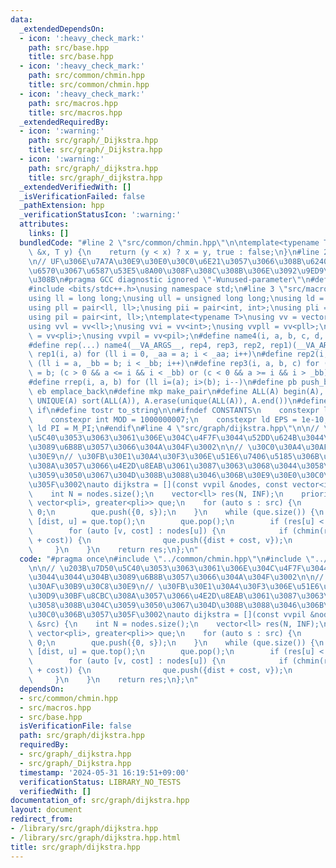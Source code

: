 ```yaml
---
data:
  _extendedDependsOn:
  - icon: ':heavy_check_mark:'
    path: src/base.hpp
    title: src/base.hpp
  - icon: ':heavy_check_mark:'
    path: src/common/chmin.hpp
    title: src/common/chmin.hpp
  - icon: ':heavy_check_mark:'
    path: src/macros.hpp
    title: src/macros.hpp
  _extendedRequiredBy:
  - icon: ':warning:'
    path: src/graph/_Dijkstra.hpp
    title: src/graph/_Dijkstra.hpp
  - icon: ':warning:'
    path: src/graph/_dijkstra.hpp
    title: src/graph/_dijkstra.hpp
  _extendedVerifiedWith: []
  _isVerificationFailed: false
  _pathExtension: hpp
  _verificationStatusIcon: ':warning:'
  attributes:
    links: []
  bundledCode: "#line 2 \"src/common/chmin.hpp\"\n\ntemplate<typename T>\nbool chmin(T\
    \ &x, T y) {\n    return (y < x) ? x = y, true : false;\n}\n#line 2 \"src/base.hpp\"\
    \n// UF\u306E\u7A7A\u30E9\u30E0\u30C0\u6E21\u3057\u3066\u308B\u6240\u306E\u5F15\
    \u6570\u3067\u6587\u53E5\u8A00\u308F\u308C\u308B\u306E\u3092\u9ED9\u3089\u305B\
    \u308B\n#pragma GCC diagnostic ignored \"-Wunused-parameter\"\n#define _USE_MATH_DEFINES\n\
    #include <bits/stdc++.h>\nusing namespace std;\n#line 3 \"src/macros.hpp\"\n\n\
    using ll = long long;\nusing ull = unsigned long long;\nusing ld = long double;\n\
    using pll = pair<ll, ll>;\nusing pii = pair<int, int>;\nusing pli = pair<ll, int>;\n\
    using pil = pair<int, ll>;\ntemplate<typename T>\nusing vv = vector<vector<T>>;\n\
    using vvl = vv<ll>;\nusing vvi = vv<int>;\nusing vvpll = vv<pll>;\nusing vvpli\
    \ = vv<pli>;\nusing vvpil = vv<pil>;\n#define name4(i, a, b, c, d, e, ...) e\n\
    #define rep(...) name4(__VA_ARGS__, rep4, rep3, rep2, rep1)(__VA_ARGS__)\n#define\
    \ rep1(i, a) for (ll i = 0, _aa = a; i < _aa; i++)\n#define rep2(i, a, b) for\
    \ (ll i = a, _bb = b; i < _bb; i++)\n#define rep3(i, a, b, c) for (ll i = a, _bb\
    \ = b; (c > 0 && a <= i && i < _bb) or (c < 0 && a >= i && i > _bb); i += c)\n\
    #define rrep(i, a, b) for (ll i=(a); i>(b); i--)\n#define pb push_back\n#define\
    \ eb emplace_back\n#define mkp make_pair\n#define ALL(A) begin(A), end(A)\n#define\
    \ UNIQUE(A) sort(ALL(A)), A.erase(unique(ALL(A)), A.end())\n#define elif else\
    \ if\n#define tostr to_string\n\n#ifndef CONSTANTS\n    constexpr ll INF = 1e18;\n\
    \    constexpr int MOD = 1000000007;\n    constexpr ld EPS = 1e-10;\n    constexpr\
    \ ld PI = M_PI;\n#endif\n#line 4 \"src/graph/dijkstra.hpp\"\n\n// \u203B\u7D50\
    \u5C40\u3053\u3063\u3061\u306E\u304C\u4F7F\u3044\u52DD\u624B\u3044\u3044\u304B\
    \u3089\u6B8B\u3057\u3066\u304A\u304F\u3002\n\n// \u30C0\u30A4\u30AF\u30B9\u30C8\
    \u30E9\n// \u30FB\u30E1\u30A4\u30F3\u306E\u51E6\u7406\u5185\u306B\u30D9\u30BF\u8CBC\
    \u308A\u3057\u3066\u4E2D\u8EAB\u3061\u3087\u3063\u3068\u3044\u3058\u308B\u304C\
    \u3059\u3050\u3067\u304D\u308B\u3088\u3046\u306B\u30E9\u30E0\u30C0\u306B\u3057\
    \u305F\u3002\nauto dijkstra = [](const vvpil &nodes, const vector<int> &src) {\n\
    \    int N = nodes.size();\n    vector<ll> res(N, INF);\n    priority_queue<pli,\
    \ vector<pli>, greater<pli>> que;\n    for (auto s : src) {\n        res[s] =\
    \ 0;\n        que.push({0, s});\n    }\n    while (que.size()) {\n        auto\
    \ [dist, u] = que.top();\n        que.pop();\n        if (res[u] < dist) continue;\n\
    \        for (auto [v, cost] : nodes[u]) {\n            if (chmin(res[v], dist\
    \ + cost)) {\n                que.push({dist + cost, v});\n            }\n   \
    \     }\n    }\n    return res;\n};\n"
  code: "#pragma once\n#include \"../common/chmin.hpp\"\n#include \"../macros.hpp\"\
    \n\n// \u203B\u7D50\u5C40\u3053\u3063\u3061\u306E\u304C\u4F7F\u3044\u52DD\u624B\
    \u3044\u3044\u304B\u3089\u6B8B\u3057\u3066\u304A\u304F\u3002\n\n// \u30C0\u30A4\
    \u30AF\u30B9\u30C8\u30E9\n// \u30FB\u30E1\u30A4\u30F3\u306E\u51E6\u7406\u5185\u306B\
    \u30D9\u30BF\u8CBC\u308A\u3057\u3066\u4E2D\u8EAB\u3061\u3087\u3063\u3068\u3044\
    \u3058\u308B\u304C\u3059\u3050\u3067\u304D\u308B\u3088\u3046\u306B\u30E9\u30E0\
    \u30C0\u306B\u3057\u305F\u3002\nauto dijkstra = [](const vvpil &nodes, const vector<int>\
    \ &src) {\n    int N = nodes.size();\n    vector<ll> res(N, INF);\n    priority_queue<pli,\
    \ vector<pli>, greater<pli>> que;\n    for (auto s : src) {\n        res[s] =\
    \ 0;\n        que.push({0, s});\n    }\n    while (que.size()) {\n        auto\
    \ [dist, u] = que.top();\n        que.pop();\n        if (res[u] < dist) continue;\n\
    \        for (auto [v, cost] : nodes[u]) {\n            if (chmin(res[v], dist\
    \ + cost)) {\n                que.push({dist + cost, v});\n            }\n   \
    \     }\n    }\n    return res;\n};\n"
  dependsOn:
  - src/common/chmin.hpp
  - src/macros.hpp
  - src/base.hpp
  isVerificationFile: false
  path: src/graph/dijkstra.hpp
  requiredBy:
  - src/graph/_dijkstra.hpp
  - src/graph/_Dijkstra.hpp
  timestamp: '2024-05-31 16:19:51+09:00'
  verificationStatus: LIBRARY_NO_TESTS
  verifiedWith: []
documentation_of: src/graph/dijkstra.hpp
layout: document
redirect_from:
- /library/src/graph/dijkstra.hpp
- /library/src/graph/dijkstra.hpp.html
title: src/graph/dijkstra.hpp
---
```

